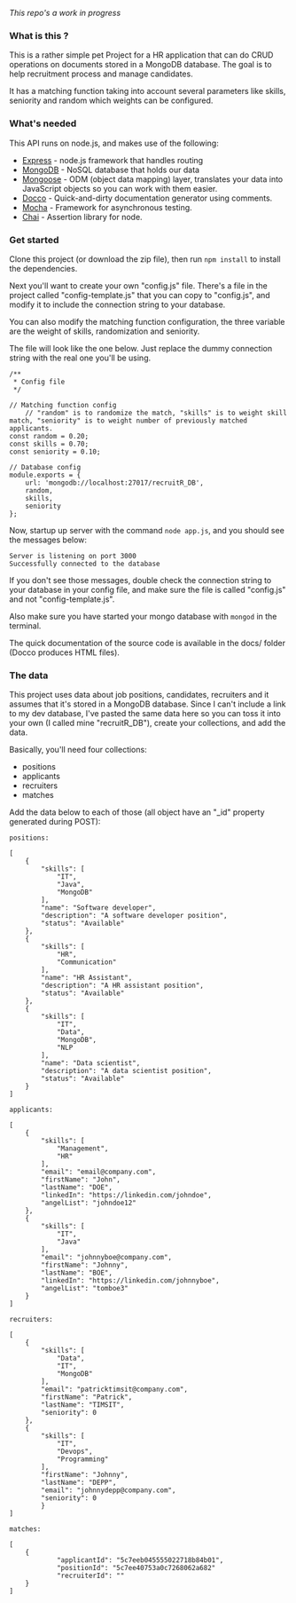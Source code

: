 *This repo's a work in progress*

### What is this ?

This is a rather simple pet Project for a HR application that can do CRUD operations on documents stored in a MongoDB database.
The goal is to help recruitment process and manage candidates.

It has a matching function taking into account several parameters like skills, seniority and random which weights can be configured.

### What's needed

This API runs on node.js, and makes use of the following:

- [Express](https://github.com/visionmedia/express) - node.js framework that handles routing
- [MongoDB](http://mongodb.com) - NoSQL database that holds our data
- [Mongoose](http://mongoosejs.com/) - ODM (object data mapping) layer, translates your data into JavaScript objects so you can work with them easier.
- [Docco](http://ashkenas.com/docco/) - Quick-and-dirty documentation generator using comments.
- [Mocha](https://mochajs.org/) - Framework for asynchronous testing.
- [Chai](https://www.chaijs.com/) - Assertion library for node.

### Get started

Clone this project (or download the zip file), then run ```npm install``` to install the dependencies.

Next you'll want to create your own "config.js" file. There's a file in the project called "config-template.js" that you can copy to "config.js", and modify it to include the connection string to your database.

You can also modify the matching function configuration, the three variable are the weight of skills,  randomization and seniority.

The file will look like the one below. Just replace the dummy connection string with the real one you'll be using.


```
/**
 * Config file
 */

// Matching function config
    // "random" is to randomize the match, "skills" is to weight skill match, "seniority" is to weight number of previously matched applicants.
const random = 0.20;
const skills = 0.70;
const seniority = 0.10;

// Database config
module.exports = {
    url: 'mongodb://localhost:27017/recruitR_DB',
    random,
    skills,
    seniority
};

```

Now, startup up server with the command `node app.js`, and you should see the messages below:

	Server is listening on port 3000
    Successfully connected to the database

If you don't see those messages, double check the connection string to your database in your config file, and make sure the file is called "config.js" and not "config-template.js".

Also make sure you have started your mongo database with `mongod` in the terminal.

The quick documentation of the source code is available in the docs/ folder (Docco produces HTML files).

### The data

This project uses data about job positions, candidates, recruiters and it assumes that it's stored in a MongoDB database. Since I can't include a link to my dev database, I've pasted the same data here so you can toss it into your own (I called mine "recruitR_DB"), create your collections, and add the data.

Basically, you'll need four collections:

- positions
- applicants
- recruiters
- matches

Add the data below to each of those (all object have an "_id" property generated during POST):

```
positions:

[
    {
        "skills": [
            "IT",
            "Java",
            "MongoDB"
        ],
        "name": "Software developer",
        "description": "A software developer position",
        "status": "Available"
    },
    {
        "skills": [
            "HR",
            "Communication"
        ],
        "name": "HR Assistant",
        "description": "A HR assistant position",
        "status": "Available"
    },
    {
        "skills": [
            "IT",
            "Data",
            "MongoDB",
            "NLP
        ],
        "name": "Data scientist",
        "description": "A data scientist position",
        "status": "Available"
    }
]
```
```
applicants:

[
    {
        "skills": [
            "Management",
            "HR"
        ],
        "email": "email@company.com",
        "firstName": "John",
        "lastName": "DOE",
        "linkedIn": "https://linkedin.com/johndoe",
        "angelList": "johndoe12"
    },
    {
        "skills": [
            "IT",
            "Java"
        ],
        "email": "johnnyboe@company.com",
        "firstName": "Johnny",
        "lastName": "BOE",
        "linkedIn": "https://linkedin.com/johnnyboe",
        "angelList": "tomboe3"
    }
]
```

```
recruiters:

[
    {
        "skills": [
            "Data",
            "IT",
            "MongoDB"
        ],
        "email": "patricktimsit@company.com",
        "firstName": "Patrick",
        "lastName": "TIMSIT",
        "seniority": 0
    },
    {
        "skills": [
            "IT",
            "Devops",
            "Programming"
        ],
        "firstName": "Johnny",
        "lastName": "DEPP",
        "email": "johnnydepp@company.com",
        "seniority": 0
        }
]
```

```
matches:

[
    {
            "applicantId": "5c7eeb045555022718b84b01",
            "positionId": "5c7ee40753a0c7268062a682"
            "recruiterId": ""
    }
]
```